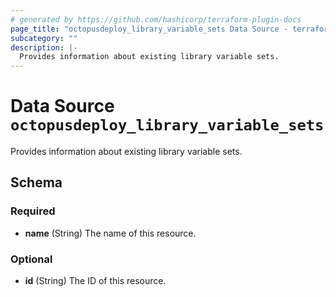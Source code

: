 ```yaml
---
# generated by https://github.com/hashicorp/terraform-plugin-docs
page_title: "octopusdeploy_library_variable_sets Data Source - terraform-provider-octopusdeploy"
subcategory: ""
description: |-
  Provides information about existing library variable sets.
---
```


# Data Source `octopusdeploy_library_variable_sets`

Provides information about existing library variable sets.



<!-- schema generated by tfplugindocs -->
## Schema

### Required

- **name** (String) The name of this resource.

### Optional

- **id** (String) The ID of this resource.


